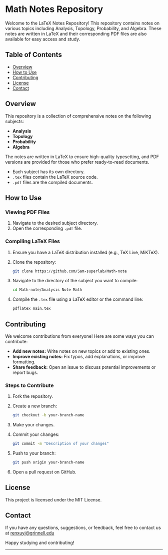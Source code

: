 # Math Notes Repository

Welcome to the LaTeX Notes Repository! This repository contains notes on various topics including Analysis, Topology, Probability, and Algebra. These notes are written in LaTeX and their corresponding PDF files are also available for easy access and study.

## Table of Contents

- [Overview](#overview)
- [How to Use](#how-to-use)
- [Contributing](#contributing)
- [License](#license)
- [Contact](#contact)

## Overview

This repository is a collection of comprehensive notes on the following subjects:
- **Analysis**
- **Topology**
- **Probability**
- **Algebra**

The notes are written in LaTeX to ensure high-quality typesetting, and PDF versions are provided for those who prefer ready-to-read documents.

- Each subject has its own directory.
- `.tex` files contain the LaTeX source code.
- `.pdf` files are the compiled documents.

## How to Use

### Viewing PDF Files

1. Navigate to the desired subject directory.
2. Open the corresponding `.pdf` file.

### Compiling LaTeX Files

1. Ensure you have a LaTeX distribution installed (e.g., TeX Live, MiKTeX).
2. Clone the repository:

    ```sh
    git clone https://github.com/Sam-superlab/Math-note
    ```

3. Navigate to the directory of the subject you want to compile:

    ```sh
    cd Math-note/Analysis Note Math
    ```

4. Compile the `.tex` file using a LaTeX editor or the command line:

    ```sh
    pdflatex main.tex
    ```

## Contributing

We welcome contributions from everyone! Here are some ways you can contribute:

- **Add new notes:** Write notes on new topics or add to existing ones.
- **Improve existing notes:** Fix typos, add explanations, or improve formatting.
- **Share feedback:** Open an issue to discuss potential improvements or report bugs.

### Steps to Contribute

1. Fork the repository.
2. Create a new branch:

    ```sh
    git checkout -b your-branch-name
    ```

3. Make your changes.
4. Commit your changes:

    ```sh
    git commit -m "Description of your changes"
    ```

5. Push to your branch:

    ```sh
    git push origin your-branch-name
    ```

6. Open a pull request on GitHub.

## License

This project is licensed under the MIT License.

## Contact

If you have any questions, suggestions, or feedback, feel free to contact us at renxuyi@grinnell.edu

Happy studying and contributing!

---


